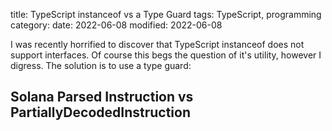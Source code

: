 title: TypeScript instanceof vs a Type Guard
tags: TypeScript, programming
category: 
date: 2022-06-08
modified: 2022-06-08

I was recently horrified to discover that TypeScript instanceof does not support interfaces.   Of course this begs the question of it's utility, however I digress.    The solution is to use a type guard:

## Solana Parsed Instruction vs PartiallyDecodedInstruction

<script src="https://gist.github.com/jac18281828/19d679e3b99694bf4bc492f7748e3dd1.js"></script>
